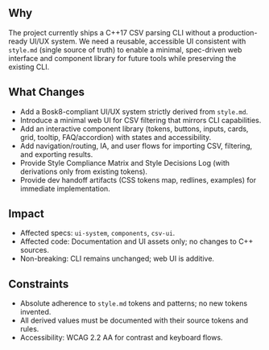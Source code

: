 ## Why
The project currently ships a C++17 CSV parsing CLI without a production-ready UI/UX system. We need a reusable, accessible UI consistent with `style.md` (single source of truth) to enable a minimal, spec-driven web interface and component library for future tools while preserving the existing CLI.

## What Changes
- Add a Bosk8-compliant UI/UX system strictly derived from `style.md`.
- Introduce a minimal web UI for CSV filtering that mirrors CLI capabilities.
- Add an interactive component library (tokens, buttons, inputs, cards, grid, tooltip, FAQ/accordion) with states and accessibility.
- Add navigation/routing, IA, and user flows for importing CSV, filtering, and exporting results.
- Provide Style Compliance Matrix and Style Decisions Log (with derivations only from existing tokens).
- Provide dev handoff artifacts (CSS tokens map, redlines, examples) for immediate implementation.

## Impact
- Affected specs: `ui-system`, `components`, `csv-ui`.
- Affected code: Documentation and UI assets only; no changes to C++ sources.
- Non-breaking: CLI remains unchanged; web UI is additive.

## Constraints
- Absolute adherence to `style.md` tokens and patterns; no new tokens invented.
- All derived values must be documented with their source tokens and rules.
- Accessibility: WCAG 2.2 AA for contrast and keyboard flows.



